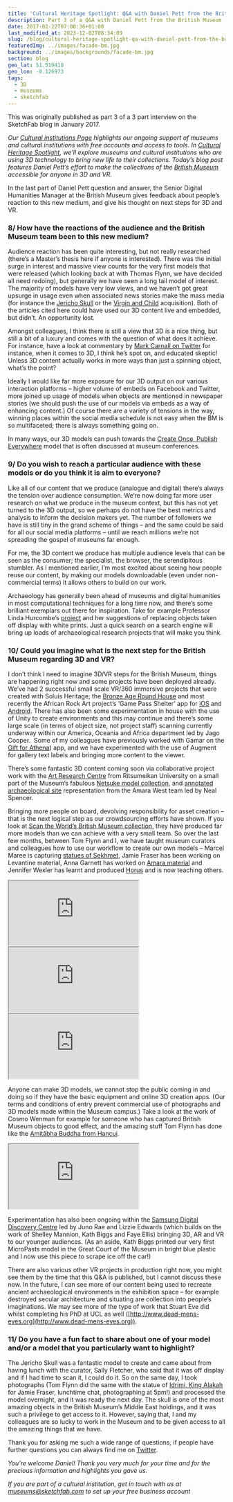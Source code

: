 ```yaml
---
title: 'Cultural Heritage Spotlight: Q&A with Daniel Pett from the British Museum (Part 3)'
description: Part 3 of a Q&A with Daniel Pett from the British Museum
date: 2017-02-22T07:08:36+01:00
last_modified_at: 2023-12-02T08:34:09
slug: /blog/cultural-heritage-spotlight-qa-with-daniel-pett-from-the-british-museum-part-3/
featuredImg: ../images/facade-bm.jpg
background: ../images/backgrounds/facade-bm.jpg
section: blog
geo_lat: 51.519418
geo_lon: -0.126973
tags:
  - 3D
  - museums
  - sketchfab
---
```


<div class="alert-dark alert" role="alert">
This was originally published as part 3 of a 3 part interview on the SketchFab blog in January 2017.
</div>

_Our_ [_Cultural institutions Page_](https://sketchfab.com/museums) _highlights our ongoing support of museums and cultural institutions with free accounts and access to tools. In_ [_Cultural Heritage Spotlight_](https://blog.sketchfab.com/tag/culturalspotlight/)_, we’ll explore museums and cultural institutions who are using 3D technology to bring new life to their collections. Today’s blog post features Daniel Pett’s effort to make the collections of the_ [_British Museum_](https://sketchfab.com/britishmuseum) _accessible for anyone in 3D and VR._

In the last part of Daniel Pett question and answer, the Senior Digital Humanities Manager at the British Museum gives feedback about people’s reaction to this new medium, and give his thought on next steps for 3D and VR.

### 8/ How have the reactions of the audience and the British Museum team been to this new medium?

Audience reaction has been quite interesting, but not really researched (there’s a Master’s thesis here if anyone is interested). There was the initial surge in interest and massive view counts for the very first models that were released (which looking back at with Thomas Flynn, we have decided all need redoing), but generally we have seen a long tail model of interest. The majority of models have very low views, and we haven’t got great upsurge in usage even when associated news stories make the mass media (for instance the [Jericho Skull](http://www.independent.co.uk/arts-entertainment/art/features/the-jericho-skull-british-museum-facial-reconstruction-ct-scan-a7474516.html) or the [Virgin and Child](https://www.theguardian.com/culture/2016/dec/10/british-museum-medieval-virgin-child-statue) acquisition). Both of the articles cited here could have used our 3D content live and embedded, but didn’t. An opportunity lost.

Amongst colleagues, I think there is still a view that 3D is a nice thing, but still a bit of a luxury and comes with the question of what does it achieve. For instance, have a look at commentary by [Mark Carnall on Twitter](https://twitter.com/search?f=tweets&vertical=default&q=%40mark_carnall%203d&src=typd) for instance, when it comes to 3D, I think he’s spot on, and educated skeptic! Unless 3D content actually works in more ways than just a spinning object, what’s the point?

Ideally I would like far more exposure for our 3D output on our various interaction platforms – higher volume of embeds on Facebook and Twitter, more joined up usage of models when objects are mentioned in newspaper stories (we should push the use of our models via embeds as a way of enhancing content.) Of course there are a variety of tensions in the way, winning places within the social media schedule is not easy when the BM is so multifaceted; there is always something going on.

In many ways, our 3D models can push towards the [Create Once, Publish Everywhere](http://libux.co/create-publish-everywhere/) model that is often discussed at museum conferences.

### 9/ Do you wish to reach a particular audience with these models or do you think it is aim to everyone?

Like all of our content that we produce (analogue and digital) there’s always the tension over audience consumption. We’re now doing far more user research on what we produce in the museum context, but this has not yet turned to the 3D output, so we perhaps do not have the best metrics and analysis to inform the decision makers yet. The number of followers we have is still tiny in the grand scheme of things – and the same could be said for all our social media platforms – until we reach millions we’re not spreading the gospel of museums far enough.

For me, the 3D content we produce has multiple audience levels that can be seen as the consumer; the specialist, the browser, the serendipitous stumbler. As I mentioned earlier, I’m most excited about seeing how people reuse our content, by making our models downloadable (even under non-commercial terms) it allows others to build on our work.

Archaeology has generally been ahead of museums and digital humanities in most computational techniques for a long time now, and there’s some brilliant exemplars out there for inspiration. Take for example Professor Linda Hurcombe’s [project](http://openarch.eu/) and her suggestions of replacing objects taken off display with white prints. Just a quick search on a search engine will bring up loads of archaeological research projects that will make you think.

### 10/ Could you imagine what is the next step for the British Museum regarding 3D and VR?

I don’t think I need to imagine 3D/VR steps for the British Museum, things are happening right now and some projects have been deployed already. We’ve had 2 successful small scale VR/360 immersive projects that were created with Soluis Heritage; the [Bronze Age Round House](http://londonist.com/2015/08/immerse-yourself-in-bronze-age-london-virtual-reality) and most recently the African Rock Art project’s ‘Game Pass Shelter’ app for [iOS](https://itunes.apple.com/de/app/game-pass-shelter/id1176174140?l=en&mt=8) and [Android](https://play.google.com/store/apps/details?id=com.soluis.gamepassshelter&hl=en_GB). There has also been some experimentation in house with the use of Unity to create environments and this may continue and there’s some large scale (in terms of object size, not project staff) scanning currently underway within our America, Oceania and Africa department led by Jago Cooper.  Some of my colleagues have previously worked with Gamar on the [Gift for Athena](http://gamar.com/games/a-gift-for-athena/)) app, and we have experimented with the use of Augment for gallery text labels and bringing more content to the viewer.

There’s some fantastic 3D content coming soon via collaborative project work with the [Art Research Centre](http://en.ritsumei.ac.jp/research/organizations/art-research-center/) from Ritsumeikan University on a small part of the Museum’s fabulous [Netsuke model collection](http://search.britishmuseum.org/#/tabbed/search?srtall=date%253AD%253AL%253Ad1&srtcollection=date%253AD%253AL%253Ad1&srtmerchandise=date%253AD%253AL%253Ad1&srtwebsite=date%253AD%253AL%253Ad1&q=netsuke), and [annotated archaeological site](http://www.britishmuseum.org/research/research_projects/all_current_projects/sudan/amara_west_research_project/explore_amara_west_in_3d.aspx) representation from the Amara West team led by Neal Spencer.

Bringing more people on board, devolving responsibility for asset creation – that is the next logical step as our crowdsourcing efforts have shown. If you look at [Scan the World’s British Museum collection](https://www.myminifactory.com/search/?query=british+museum&searchType=1), they have produced far more models than we can achieve with a very small team. So over the last few months, between Tom Flynn and I, we have taught museum curators and colleagues how to use our workflow to create our own models – Marcel Maree is capturing [statues of Sekhmet](https://sketchfab.com/britishmuseum/collections/project-sekhmet), Jamie Fraser has been working on Levantine material, Anna Garnett has worked on [Amara material](https://sketchfab.com/models/a3817e84e3824a8a8054ed8178eb7b68) and Jennifer Wexler has learnt and produced [Horus](https://sketchfab.com/models/e62f9907d04041e7bcd485e51063b8d5) and is now teaching others.

<div class="my-3 ratio ratio-16x9">
    <iframe title="A 3D model"  src="https://sketchfab.com/models/a3817e84e3824a8a8054ed8178eb7b68/embed"  allow="autoplay; fullscreen; vr" mozallowfullscreen="true" webkitallowfullscreen="true"></iframe>
</div>

<div class="my-3 ratio ratio-16x9">
    <iframe title="A 3D model"  src="https://sketchfab.com/models/e62f9907d04041e7bcd485e51063b8d5/embed"  allow="autoplay; fullscreen; vr" mozallowfullscreen="true" webkitallowfullscreen="true"></iframe>
</div>

<div class="my-3 ratio ratio-16x9">
    <iframe title="A 3D model"  src="https://sketchfab.com/models/122707be53b6401695b1e782f2827bb0/embed"  allow="autoplay; fullscreen; vr" mozallowfullscreen="true" webkitallowfullscreen="true"></iframe>
</div>

Anyone can make 3D models, we cannot stop the public coming in and doing so if they have the basic equipment and online 3D creation apps. (Our terms and conditions of entry prevent commercial use of photographs and 3D models made within the Museum campus.) Take a look at the work of Cosmo Wenman for example for someone who has captured British Museum objects to good effect, and the amazing stuff Tom Flynn has done like the [Amitābha Buddha from Hancui](https://sketchfab.com/models/dfeedf2c3098451cb76ee93e377aca12).

<div class="my-3 ratio ratio-16x9">
    <iframe title="A 3D model"  src="https://sketchfab.com/models/122707be53b6401695b1e782f2827bb0/embed"  allow="autoplay; fullscreen; vr" mozallowfullscreen="true" webkitallowfullscreen="true"></iframe>
</div>

Experimentation has also been ongoing within the [Samsung Digital Discovery Centre](https://www.britishmuseum.org/learning/samsung_centre.aspx) led by Juno Rae and Lizzie Edwards (which builds on the work of Shelley Mannion, Kath Biggs and Faye Ellis) bringing 3D, AR and VR to our younger audiences. (As an aside, Kath Biggs printed our very first MicroPasts model in the Great Court of the Museum in bright blue plastic and I now use this piece to scrape ice off the car!)

There are also various other VR projects in production right now, you might see them by the time that this Q&A is published, but I cannot discuss these now. In the future, I can see more of our content being used to recreate ancient archaeological environments in the exhibition space – for example destroyed secular architecture and situating are collection into people’s imaginations. We may see more of the type of work that Stuart Eve did whilst completing his PhD at UCL as well ([http://www.dead-mens-eyes.org](http://www.dead-mens-eyes.org)).

### 11/ Do you have a fun fact to share about one of your model and/or a model that you particularly want to highlight?

The Jericho Skull was a fantastic model to create and came about from having lunch with the curator, Sally Fletcher, who said that it was off display and if I had time to scan it, I could do it. So on the same day, I took photographs (Tom Flynn did the same with the statue of [Idrimi, King Alakah](https://sketchfab.com/models/cc454db8aafc4640926db2948a93176d) for Jamie Fraser, lunchtime chat, photographing at 5pm!) and processed the model overnight, and it was ready the next day. The skull is one of the most amazing objects in the British Museum’s Middle East holdings, and it was such a privilege to get access to it. However, saying that, I and my colleagues are so lucky to work in the Museum and to be given access to all the amazing things that we have.

Thank you for asking me such a wide range of questions, if people have further questions you can always find me on <a href="https://twitter.com/dejpett" >Twitter</a>.

_You’re welcome Daniel! Thank you very much for your time and for the precious information and highlights you gave us._

_If you are part of a cultural institution, get in touch with us at museums@sketchfab.com to set up your free business account_
